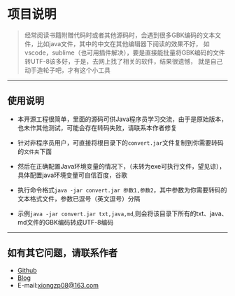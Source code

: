 # 项目说明
> 经常阅读书籍附赠代码时或者其他源码时，会遇到很多GBK编码的文本文件，比如java文件，其中的中文在其他编辑器下阅读的效果不好，
如vscode，sublime（也可用插件解决），要是直接能批量将GBK编码的文件转UTF-8该多好，于是，去网上找了相关的软件，结果很遗憾，
就是自己动手造轮子吧，才有这个小工具

---

## 使用说明
- 本开源工程很简单，里面的源码可供Java程序员学习交流，由于是原始版本，也未作其他测试，可能会存在转码失败，请联系本作者修复

- 针对非程序员用户，可直接将根目录下的`convert.jar`文件复制到你需要转码的`文件夹`下面
- 然后在正确配置Java环境变量的情况下，（未转为exe可执行文件，望见谅），具体配置java环境变量可自信百度，谷歌
- 执行命令格式`java -jar convert.jar 参数1,参数2`，其中参数为你需要转码的文本格式文件，参数已逗号（英文逗号）分隔
- 示例`java -jar convert.jar txt,java,md`,则会将该目录下所有的txt、java、md文件的GBK编码转成UTF-8编码

---
## 如有其它问题，请联系作者
- [Github](www.github.com/val1antx)
- [Blog](www.val1ant.xin)
- E-mail:xiongzp08@163.com
